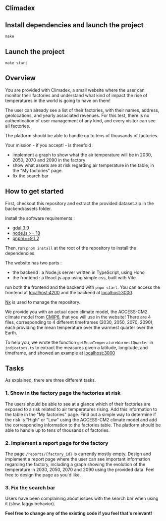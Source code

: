 ## Climadex

## Install dependencies and launch the project
`make`

## Launch the project
`make start`

## Overview

You are provided with Climadex, a small website where the user can monitor their factories and understand what kind of impact the rise of temperatures in the world is going to have on them!

The user can already see a list of their factories, with their names, address, geolocations, and yearly associated revenues.
For this test, there is no authentication of user management of any kind, and every visitor can see all factories.

The platform should be able to handle up to tens of thousands of factories.

Your mission - if you accept! - is threefold :

- implement a graph to show what the air temperature will be in 2030, 2050, 2070 and 2090 in the factory
- show what assets are at risk regarding air temperature in the table, in the "My factories" page.
- fix the search bar

## How to get started

First, checkout this repository and extract the provided dataset.zip in the backend/assets folder.

Install the software requirements :
- [gdal 3.9](https://gdal.org/en/latest/download.html)
- [node.js >= 18](https://nodejs.org/en)
- [pnpm==9.1.2](https://pnpm.io/installation)

Then, run `pnpm install` at the root of the repository to install the dependencies.

The website has two parts :
- the backend : a Node.js server written in TypeScript, using Hono
- the frontend : a React.js app using simple css, built with Vite

run both the frontend and the backend with `pnpm start`. You can access the frontend at [localhost:4200](localhost:4200) and the backend at [localhost:3000](localhost:3000).

[Nx](https://nx.dev/) is used to manage the repository.

We provide you with an actual open climate model, the ACCESS-CM2 climate model from [CMIP6](https://www.worldclim.org/data/cmip6/cmip6climate.html), that you will use in the website!
There are 4 files, corresponding to 4 different timeframes (2030, 2050, 2070, 2090), each providing the mean temperature over the warmest quarter over the Earth.

To help you, we wrote the function `getMeanTemperatureWarmestQuarter` in `indicators.ts` to extract the measures given a latitude, longitude, and timeframe, and showed an example at [localhost:3000](localhost:3000)

## Tasks

As explained, there are three different tasks.

### 1. Show in the factory page the factories at risk

The users should be able to see at a glance which of their factories are exposed to a risk related to air temperatures rising. Add this information to the table in the "My factories" page. Find out a simple way to determine if the risk is "High" or "Low" using the ACCESS-CM2 climate model and add the corresponding information to the factories table.
The platform should be able to handle up to tens of thousands of factories.

### 2. Implement a report page for the factory

The page `/reports/{factory_id}` is currently mostly empty. Design and implement a report page where the user can see important information regarding the factory, including a graph showing the evolution of the temperature in 2030, 2050, 2070 and 2090 using the provided data. Feel free to design the page as you'd like.

### 3. Fix the search bar

Users have been complaining about issues with the search bar when using it (slow, laggy behavior).


**Feel free to change any of the existing code if you feel that's relevant!**


